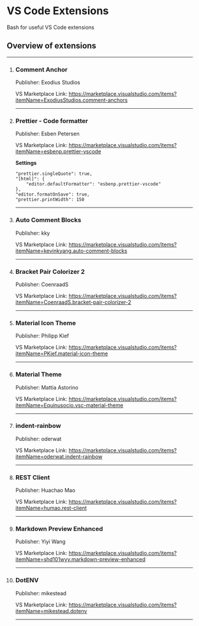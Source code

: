 # VS Code Extensions
Bash for useful VS Code extensions

## Overview of extensions
---

1.  ### Comment Anchor

    Publisher: Exodius Studios

    VS Marketplace Link: https://marketplace.visualstudio.com/items?itemName=ExodiusStudios.comment-anchors

    ***

2.  ### Prettier - Code formatter

    Publisher: Esben Petersen

    VS Marketplace Link: https://marketplace.visualstudio.com/items?itemName=esbenp.prettier-vscode

    **Settings**

    <!-- prettier-ignore -->
        "prettier.singleQuote": true,
        "[html]": {
            "editor.defaultFormatter": "esbenp.prettier-vscode"
        },
        "editor.formatOnSave": true,
        "prettier.printWidth": 150


    ***

3.  ### Auto Comment Blocks

    Publisher: kky

    VS Marketplace Link: https://marketplace.visualstudio.com/items?itemName=kevinkyang.auto-comment-blocks


    ***

4.  ### Bracket Pair Colorizer 2
    
    Publisher: CoenraadS

    VS Marketplace Link: https://marketplace.visualstudio.com/items?itemName=CoenraadS.bracket-pair-colorizer-2

    ***
5.  ### Material Icon Theme
 
    Publisher: Philipp Kief

    VS Marketplace Link: https://marketplace.visualstudio.com/items?itemName=PKief.material-icon-theme

    ***
6.  ### Material Theme
 
    Publisher: Mattia Astorino

    VS Marketplace Link: https://marketplace.visualstudio.com/items?itemName=Equinusocio.vsc-material-theme

    ***
6.  ### indent-rainbow
 
    Publisher: oderwat

    VS Marketplace Link: https://marketplace.visualstudio.com/items?itemName=oderwat.indent-rainbow
    ***
6.  ### REST Client
 
    Publisher: Huachao Mao

    VS Marketplace Link: https://marketplace.visualstudio.com/items?itemName=humao.rest-client

    ***
6.  ### Markdown Preview Enhanced
 
    Publisher: Yiyi Wang

    VS Marketplace Link: https://marketplace.visualstudio.com/items?itemName=shd101wyy.markdown-preview-enhanced
    ***
7.  ### DotENV
 
    Publisher: mikestead

    VS Marketplace Link: https://marketplace.visualstudio.com/items?itemName=mikestead.dotenv
    ***
